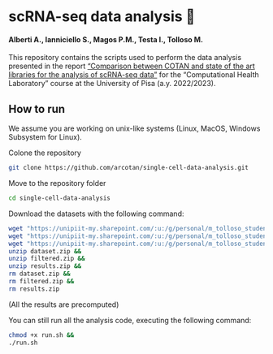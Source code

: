 # scRNA-seq data analysis 🧫
#### Alberti A., Ianniciello S., Magos P.M., Testa I., Tolloso M.

This repository contains the scripts used to perform the data analysis presented in the report [“Comparison between COTAN and state of the art libraries for the analysis of scRNA-seq data”](https://github.com/arcotan/single-cell-data-analysis/blob/main/Comparison%20between%20COTAN%20and%20state%20of%20the%20art%20libraries%20for%20the%20analysis%20of%20scRNA-seq%20data%20-%20Report.pdf) for the “Computational Health Laboratory” course at the University of Pisa (a.y. 2022/2023). 

## How to run

We assume you are working on unix-like systems (Linux, MacOS, Windows Subsystem for Linux).

Colone the repository
```bash
git clone https://github.com/arcotan/single-cell-data-analysis.git
```
Move to the repository folder
```bash
cd single-cell-data-analysis
```
Download the datasets with the following command:
```bash 
wget "https://unipiit-my.sharepoint.com/:u:/g/personal/m_tolloso_studenti_unipi_it/ESX8nFEDsHdMo5_mBAiAgBIB6aDBPwyVSNqgqnDsB2__RQ?e=LhIna1&download=1" -O dataset.zip &&
wget "https://unipiit-my.sharepoint.com/:u:/g/personal/m_tolloso_studenti_unipi_it/ERFzNbWhOq1EkDz5ntlopOIB0VZ8kxKBssaYZTxwVmPqMA?e=mU5RE6&download=1" -O filtered.zip &&
wget "https://unipiit-my.sharepoint.com/:u:/g/personal/m_tolloso_studenti_unipi_it/EUsdmgrR3K1KuNULjP5o6ksBSAU0K0T6-yVvceqpOG5RsA?e=8UdvHK&download=1" -O results.zip && 
unzip dataset.zip &&
unzip filtered.zip &&
unzip results.zip &&
rm dataset.zip &&
rm filtered.zip &&
rm results.zip
```

(All the results are precomputed)

You can still run all the analysis code, executing the following command:
```bash 
chmod +x run.sh &&
./run.sh
```
